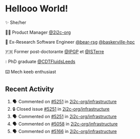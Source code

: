# Hellooo World!

✨ She/her

👩‍💻 Product Manager [@2i2c-org](https://2i2c.org/)

🐻 Ex-Research Software Engineer [@bear-rsg](https://github.com/bear-rsg) [@baskerville-hpc](https://github.com/baskerville-hpc) 

🇫🇷 Former post-doctorante [@IPGP](https://github.com/IPGP) et [@ISTerre](https://www.isterre.fr/) 

💧 PhD graduate [@CDTFluidsLeeds](https://fluid-dynamics.leeds.ac.uk/) 

⌨️ Mech keeb enthusiast 

## Recent Activity 

<!--START_SECTION:activity-->
1. 🗣 Commented on [#5251](https://github.com/2i2c-org/infrastructure/issues/5251#issuecomment-2616001797) in [2i2c-org/infrastructure](https://github.com/2i2c-org/infrastructure)
2. 🔒 Closed issue [#5251](https://github.com/2i2c-org/infrastructure/issues/5251) in [2i2c-org/infrastructure](https://github.com/2i2c-org/infrastructure)
3. 🗣 Commented on [#5251](https://github.com/2i2c-org/infrastructure/issues/5251#issuecomment-2615996197) in [2i2c-org/infrastructure](https://github.com/2i2c-org/infrastructure)
4. 🗣 Commented on [#5058](https://github.com/2i2c-org/infrastructure/issues/5058#issuecomment-2615995107) in [2i2c-org/infrastructure](https://github.com/2i2c-org/infrastructure)
5. 🗣 Commented on [#5166](https://github.com/2i2c-org/infrastructure/issues/5166#issuecomment-2615337546) in [2i2c-org/infrastructure](https://github.com/2i2c-org/infrastructure)
<!--END_SECTION:activity-->
